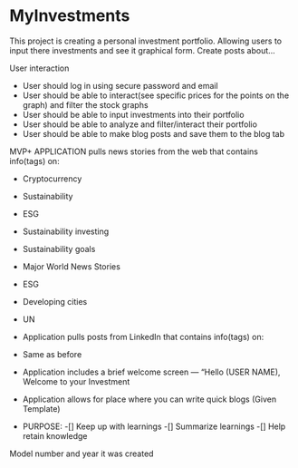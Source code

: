 # MyInvestments
This project is creating a personal investment portfolio. Allowing users to input there investments and see it graphical form. Create posts about...


User interaction 

- User should log in using secure password and email
- User should be able to interact(see specific prices for the points on the graph) and filter the stock graphs
- User should be able to input investments into their portfolio 
- User should be able to analyze and filter/interact their portfolio 
- User should be able to make blog posts and save them to the blog tab

MVP+
APPLICATION pulls news stories from the web that contains info(tags) on:
- Cryptocurrency 
- Sustainability 
- ESG
- Sustainability investing
- Sustainability goals
- Major World News Stories
- ESG
- Developing cities
- UN
- Application pulls posts from LinkedIn that contains info(tags) on:
- Same as before 
- Application includes a brief welcome screen — “Hello (USER NAME), Welcome to your Investment 
 

- Application allows for place where you can write quick blogs (Given Template) 
- PURPOSE:
-[] Keep up with learnings
-[] Summarize learnings 
-[] Help retain knowledge 
 

Model number and year it was created 

 
